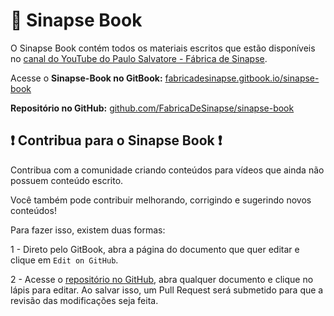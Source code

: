 # 📙 Sinapse Book

O Sinapse Book contém todos os materiais escritos que estão disponíveis no [canal do YouTube do Paulo Salvatore - Fábrica de Sinapse](https://www.youtube.com/paulosalvatore).

Acesse o **Sinapse-Book no GitBook:** [fabricadesinapse.gitbook.io/sinapse-book](https://fabricadesinapse.gitbook.io/sinapse-book/)

**Repositório no GitHub:** [github.com/FabricaDeSinapse/sinapse-book](https://github.com/FabricaDeSinapse/sinapse-book)


## ❗ Contribua para o Sinapse Book ❗

Contribua com a comunidade criando conteúdos para vídeos que ainda não possuem conteúdo escrito.

Você também pode contribuir melhorando, corrigindo e sugerindo novos conteúdos!

Para fazer isso, existem duas formas:

1 - Direto pelo GitBook, abra a página do documento que quer editar e clique em `Edit on GitHub`.

2 - Acesse o [repositório no GitHub](https://github.com/FabricaDeSinapse/sinapse-book), abra qualquer documento e clique no lápis para editar. Ao salvar isso, um Pull Request será submetido para que a revisão das modificações seja feita.
